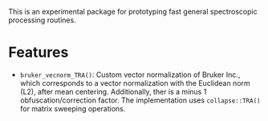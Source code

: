 This is an experimental package for prototyping fast general spectroscopic processing routines.

# Features

* `bruker_vecnorm_TRA()`: Custom vector normalization of Bruker Inc., which corresponds to a vector normalization with the Euclidean norm (L2), after mean centering. Additionally, ther is a minus 1 obfuscation/correction factor. The implementation uses `collapse::TRA()` for matrix sweeping operations.

